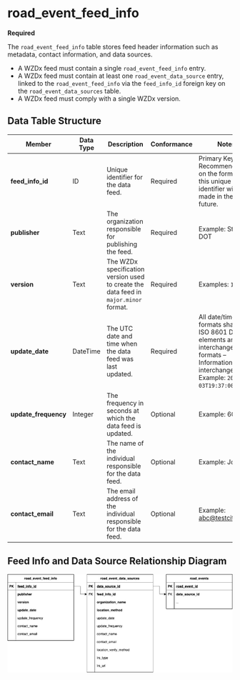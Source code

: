 # road_event_feed_info
**Required**

The  `road_event_feed_info` table stores feed header information such as metadata, contact information, and data sources.

- A WZDx feed must contain a single `road_event_feed_info` entry.
- A WZDx feed must contain at least one `road_event_data_source` entry, linked to the `road_event_feed_info` via the `feed_info_id` foreign key on the `road_event_data_sources` table.
- A WZDx feed must comply with a single WZDx version.

## Data Table Structure
Member | Data Type | Description | Conformance | Notes
---------- | --------- | ---------------- | ----------- | -----
**feed_info_id** |	ID |	Unique identifier for the data feed. | Required | Primary Key Recommendations on the format of this unique identifier will be made in the future. | 
**publisher** | Text | The organization responsible for publishing the feed. | Required | Example: State DOT
**version** | Text | The WZDx specification version used to create the data feed in `major.minor` format. | Required | Examples: `1.1`, `2.0`
**update_date** |	DateTime | The UTC date and time when the data feed was last updated. |	Required | All date/time formats shall use ISO 8601 Data elements and interchange formats – Information interchange. Example: `2016-11-03T19:37:00Z`
**update_frequency** | Integer | The frequency in seconds at which the data feed is updated. | Optional | Example: 60
**contact_name** | Text | The name of the individual responsible for the data feed. | Optional | Example: Jo Help
**contact_email** | Text  | The email address of the individual responsible for the data feed. | Optional | Example: abc@testcity1.gov

## Feed Info and Data Source Relationship Diagram
![Image metadata model](/images/feed_source_event_relationship.jpg)
